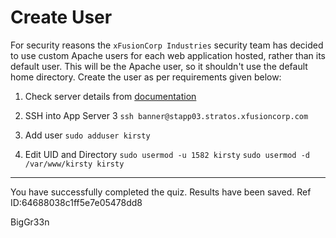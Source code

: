 # Create User

For security reasons the `xFusionCorp Industries` security team has decided to use custom Apache users for each web application hosted, rather than its default user. This will be the Apache user, so it shouldn't use the default home directory. Create the user as per requirements given below:


1. Check server details from [documentation](https://kodekloudhub.github.io/kodekloud-engineer/docs/projects/nautilus)

2. SSH into App Server 3
   `ssh banner@stapp03.stratos.xfusioncorp.com`

3. Add user
   `sudo adduser kirsty`

4. Edit UID and Directory
   `sudo usermod -u 1582 kirsty`
   `sudo usermod -d /var/www/kirsty kirsty`

---

You have successfully completed the quiz. Results have been saved. Ref ID:64688038c1ff5e7e05478dd8



BigGr33n